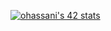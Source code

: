 <a align="right" href="https://github.com/oakoudad/badge42"><img src="https://badge.mediaplus.ma/binary/ohassani" alt="ohassani's 42 stats" /></a>
